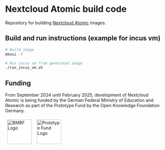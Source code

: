 # Nextcloud Atomic build code

Repository for building [Nextcloud Atomic](https://nextcloudatomic.com) images.

## Build and run instructions (example for incus vm)

```sh
# Build image
mkosi -f

# Run incus vm from generated image
./run_incus_vm.sh
```

## Funding

From September 2024 until February 2025, development of Nextcloud Atomic is being funded by the German Federal Ministry of Education and Research as part of the Prototype Fund by the Open Knowledge Foundation Germany.

<img height=80 style="padding: 6px; background-color: white; border-radius: 5px;" alt="BMBF Logo" src="https://nextcloudatomic.com/funding/bmbf_logo.svg">
<img height="80" style="padding: 6px; background-color: white; border-radius: 5px;" alt="Prototype Fund Logo" src="https://nextcloudatomic.com/funding/prototypefund_logo.png">


